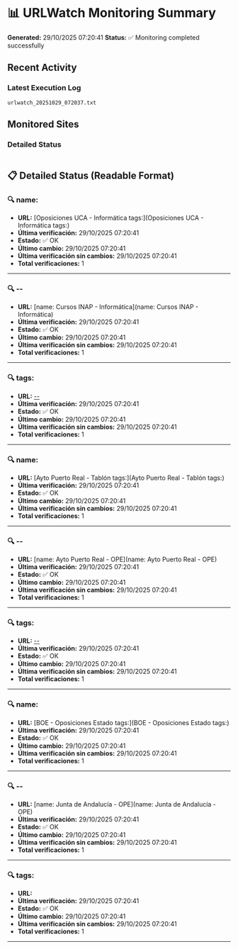 # 📊 URLWatch Monitoring Summary

**Generated:** 29/10/2025 07:20:41
**Status:** ✅ Monitoring completed successfully

## Recent Activity

### Latest Execution Log
`urlwatch_20251029_072037.txt`

## Monitored Sites

### Detailed Status
```
```

## 📋 Detailed Status (Readable Format)

### 🔍 name:

- **URL:** [Oposiciones UCA - Informática	tags:](Oposiciones UCA - Informática	tags:)
- **Última verificación:** 29/10/2025 07:20:41
- **Estado:** ✅ OK
- **Último cambio:** 29/10/2025 07:20:41
- **Última verificación sin cambios:** 29/10/2025 07:20:41
- **Total verificaciones:** 1

---

### 🔍 --

- **URL:** [name: Cursos INAP - Informática](name: Cursos INAP - Informática)
- **Última verificación:** 29/10/2025 07:20:41
- **Estado:** ✅ OK
- **Último cambio:** 29/10/2025 07:20:41
- **Última verificación sin cambios:** 29/10/2025 07:20:41
- **Total verificaciones:** 1

---

### 🔍 tags:

- **URL:** [--](--)
- **Última verificación:** 29/10/2025 07:20:41
- **Estado:** ✅ OK
- **Último cambio:** 29/10/2025 07:20:41
- **Última verificación sin cambios:** 29/10/2025 07:20:41
- **Total verificaciones:** 1

---

### 🔍 name:

- **URL:** [Ayto Puerto Real - Tablón	tags:](Ayto Puerto Real - Tablón	tags:)
- **Última verificación:** 29/10/2025 07:20:41
- **Estado:** ✅ OK
- **Último cambio:** 29/10/2025 07:20:41
- **Última verificación sin cambios:** 29/10/2025 07:20:41
- **Total verificaciones:** 1

---

### 🔍 --

- **URL:** [name: Ayto Puerto Real - OPE](name: Ayto Puerto Real - OPE)
- **Última verificación:** 29/10/2025 07:20:41
- **Estado:** ✅ OK
- **Último cambio:** 29/10/2025 07:20:41
- **Última verificación sin cambios:** 29/10/2025 07:20:41
- **Total verificaciones:** 1

---

### 🔍 tags:

- **URL:** [--](--)
- **Última verificación:** 29/10/2025 07:20:41
- **Estado:** ✅ OK
- **Último cambio:** 29/10/2025 07:20:41
- **Última verificación sin cambios:** 29/10/2025 07:20:41
- **Total verificaciones:** 1

---

### 🔍 name:

- **URL:** [BOE - Oposiciones Estado	tags:](BOE - Oposiciones Estado	tags:)
- **Última verificación:** 29/10/2025 07:20:41
- **Estado:** ✅ OK
- **Último cambio:** 29/10/2025 07:20:41
- **Última verificación sin cambios:** 29/10/2025 07:20:41
- **Total verificaciones:** 1

---

### 🔍 --

- **URL:** [name: Junta de Andalucía - OPE](name: Junta de Andalucía - OPE)
- **Última verificación:** 29/10/2025 07:20:41
- **Estado:** ✅ OK
- **Último cambio:** 29/10/2025 07:20:41
- **Última verificación sin cambios:** 29/10/2025 07:20:41
- **Total verificaciones:** 1

---

### 🔍 tags:

- **URL:** []()
- **Última verificación:** 29/10/2025 07:20:41
- **Estado:** ✅ OK
- **Último cambio:** 29/10/2025 07:20:41
- **Última verificación sin cambios:** 29/10/2025 07:20:41
- **Total verificaciones:** 1

---

